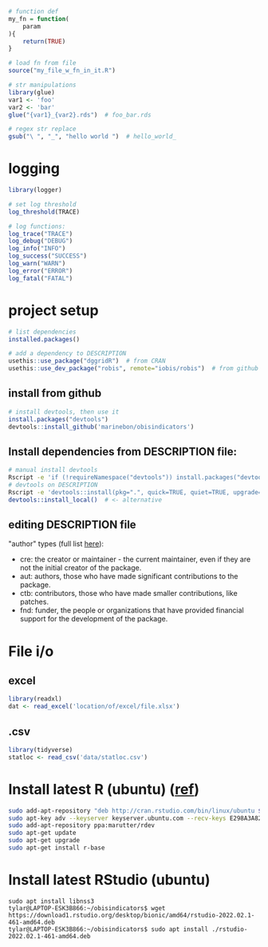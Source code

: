 ```R
# function def
my_fn = function(
    param
){
    return(TRUE)
}

# load fn from file
source("my_file_w_fn_in_it.R")

# str manipulations
library(glue)
var1 <- 'foo'
var2 <- 'bar'
glue("{var1}_{var2}.rds")  # foo_bar.rds

# regex str replace
gsub("\ ", "_", "hello world ")  # hello_world_
```

# logging
```R
library(logger)

# set log threshold
log_threshold(TRACE) 

# log functions:
log_trace("TRACE")
log_debug("DEBUG")
log_info("INFO")
log_success("SUCCESS")
log_warn("WARN")
log_error("ERROR")
log_fatal("FATAL")
```

# project setup
```R
# list dependencies
installed.packages()

# add a dependency to DESCRIPTION
usethis::use_package("dggridR")  # from CRAN
usethis::use_dev_package("robis", remote="iobis/robis")  # from github
```
## install from github
```R
# install devtools, then use it
install.packages("devtools")
devtools::install_github('marinebon/obisindicators')
```

## Install dependencies from DESCRIPTION file:
```bash
# manual install devtools
Rscript -e 'if (!requireNamespace("devtools")) install.packages("devtools")'
# devtools on DESCRIPTION
Rscript -e 'devtools::install(pkg=".", quick=TRUE, quiet=TRUE, upgrade=TRUE)'
devtools::install_local()  # <- alternative
```

## editing DESCRIPTION file
"author" types (full list [here](https://www.loc.gov/marc/relators/relaterm.html)):
* cre: the creator or maintainer - the current maintainer, even if they are not the initial creator of the package.
* aut: authors, those who have made significant contributions to the package.
* ctb: contributors, those who have made smaller contributions, like patches.
* fnd: funder, the people or organizations that have provided financial support for the development of the package.

# File i/o
## excel
```R
library(readxl)
dat <- read_excel('location/of/excel/file.xlsx')
```

## .csv
```R
library(tidyverse)
statloc <- read_csv('data/statloc.csv')
```

# Install latest R (ubuntu) ([ref](https://askubuntu.com/a/436491/87936))
```bash
sudo add-apt-repository "deb http://cran.rstudio.com/bin/linux/ubuntu $(lsb_release -sc)-cran35/"
sudo apt-key adv --keyserver keyserver.ubuntu.com --recv-keys E298A3A825C0D65DFD57CBB651716619E084DAB9
sudo add-apt-repository ppa:marutter/rdev
sudo apt-get update
sudo apt-get upgrade
sudo apt-get install r-base
```

# Install latest RStudio (ubuntu)
```
sudo apt install libnss3
tylar@LAPTOP-ESK3B866:~/obisindicators$ wget https://download1.rstudio.org/desktop/bionic/amd64/rstudio-2022.02.1-461-amd64.deb
tylar@LAPTOP-ESK3B866:~/obisindicators$ sudo apt install ./rstudio-2022.02.1-461-amd64.deb
```
